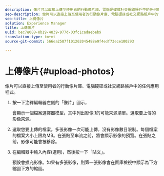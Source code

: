 ```yaml
---
description: 像片可以直接上傳至使用者的行動像片庫、電腦硬碟或社交網路帳戶中的任何應用程式。
seo-description: 像片可以直接上傳至使用者的行動像片庫、電腦硬碟或社交網路帳戶中的任何應用程式。
seo-title: 上傳像片
solution: Experience Manager
title: 上傳像片
uuid: bec7e088-8b19-4839-977d-03fc1cadaebeb9
translation-type: tm+mt
source-git-commit: 566ea2587f101202045488e9f4edf73ece100293

---
```



# 上傳像片{#upload-photos}

像片可以直接上傳至使用者的行動像片庫、電腦硬碟或社交網路帳戶中的任何應用程式。

1. 按一下注釋編輯器左側的「像片」圖示，

   會顯示一個檔案選擇器模型，其中列出影像.1的可能來源清單。選取要上傳的影像來源。
1. 選取您要上傳的檔案。多張影像一次可能上傳，沒有影像數目限制。每個檔案的檔案大小上限為MB。在張貼至串流之前，將會顯示影像的預覽。在張貼之前，影像可能會被移除。
1. 在編輯器中輸入內容(選用)，然後按一下「貼文」。

   預設會擴充影像。如果有多張影像，則第一張影像會在圖庫檢視中顯示為下方縮圖下方的縮圖。